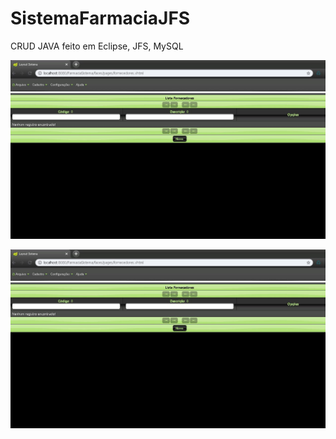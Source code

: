 # SistemaFarmaciaJFS
CRUD JAVA feito em Eclipse, JFS, MySQL


<p align="center">
  <img src="https://github.com/Maksuedson/SistemaFarmaciaJFS/blob/master/imagens/FornecedorCadastro.JPG" width="1000" alt="accessibility text">
</p>

<p align="center">
  <img src="https://github.com/Maksuedson/SistemaFarmaciaJFS/blob/master/imagens/FornecedorCadastro.JPG" width="1000" alt="accessibility text">
</p>
